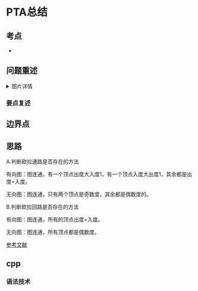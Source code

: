 # PTA总结
## 考点
+ 


## 问题重述
<details><summary>图片详情</summary><img src="https://raw.githubusercontent.com/ednow/cloudimg/main/githubio/20210827231138.png" alt="找不到图片(Image not found)" onerror="this.onerror=null;this.src='https://gitee.com/ednow/cloudimg/raw/main/githubio/20210827231138.png';" /></details>

### 要点复述


## 边界点

## 思路
A.判断欧拉通路是否存在的方法

有向图：图连通，有一个顶点出度大入度1，有一个顶点入度大出度1，其余都是出度=入度。

无向图：图连通，只有两个顶点是奇数度，其余都是偶数度的。

B.判断欧拉回路是否存在的方法

有向图：图连通，所有的顶点出度=入度。

无向图：图连通，所有顶点都是偶数度。

[参考文献](https://www.cnblogs.com/wkfvawl/p/9626163.html)

## cpp

### 语法技术